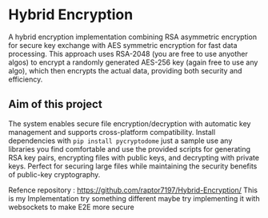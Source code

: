 # Hybrid Encryption

A hybrid encryption implementation combining RSA asymmetric encryption for secure key exchange with AES symmetric encryption for fast data processing. This approach uses RSA-2048 (you are free to use anyother algos) to encrypt a randomly generated AES-256 key (again free to use any algo), which then encrypts the actual data, providing both security and efficiency. 

## Aim of this project 

The system enables secure file encryption/decryption with automatic key management and supports cross-platform compatibility. Install dependencies with `pip install pycryptodome` just a sample use any libraries you find comfortable and use the provided scripts for generating RSA key pairs, encrypting files with public keys, and decrypting with private keys. Perfect for securing large files while maintaining the security benefits of public-key cryptography.

Refence repository :  https://github.com/raptor7197/Hybrid-Encryption/
This is my Implementation try something different maybe try implementing it with websockets to make E2E more secure 
